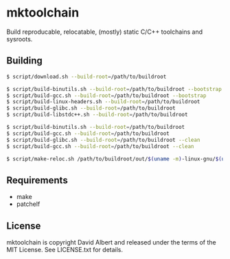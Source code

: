 # mktoolchain

Build reproducable, relocatable, (mostly) static C/C++ toolchains and sysroots.

## Building

```bash
$ script/download.sh --build-root=/path/to/buildroot

$ script/build-binutils.sh --build-root=/path/to/buildroot --bootstrap
$ script/build-gcc.sh --build-root=/path/to/buildroot --bootstrap
$ script/build-linux-headers.sh --build-root=/path/to/buildroot
$ script/build-glibc.sh --build-root=/path/to/buildroot
$ script/build-libstdc++.sh --build-root=/path/to/buildroot

$ script/build-binutils.sh --build-root=/path/to/buildroot
$ script/build-gcc.sh --build-root=/path/to/buildroot
$ script/build-glibc.sh --build-root=/path/to/buildroot --clean
$ script/build-gcc.sh --build-root=/path/to/buildroot --clean

$ script/make-reloc.sh /path/to/buildroot/out/$(uname -m)-linux-gnu/$(uname -m)-linux-gnu-gcc-15.1.0/toolchain
```

## Requirements

- make
- patchelf

## License

mktoolchain is copyright David Albert and released under the terms of the MIT License. See LICENSE.txt for details.
